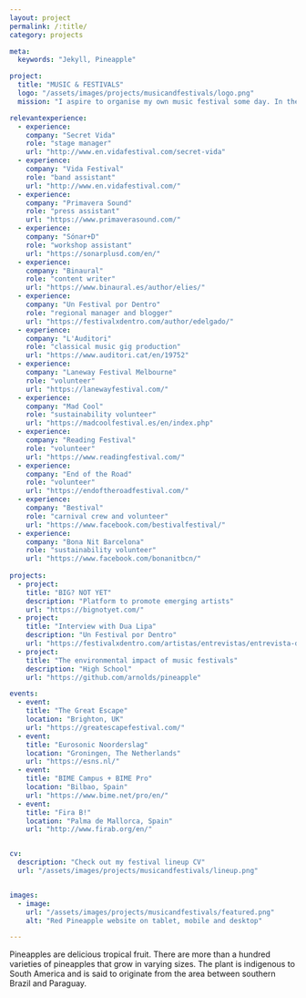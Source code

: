 ```yaml
---
layout: project
permalink: /:title/
category: projects

meta:
  keywords: "Jekyll, Pineapple"

project:
  title: "MUSIC & FESTIVALS"
  logo: "/assets/images/projects/musicandfestivals/logo.png"
  mission: "I aspire to organise my own music festival some day. In the meantime, I enjoy contributing with my enthusiasm, people-skills and hard-work to already existing artistic events. I also aim to make it easier for music lovers to discover talented emerging artists."

relevantexperience:
  - experience:
    company: "Secret Vida"
    role: "stage manager"
    url: "http://www.en.vidafestival.com/secret-vida"
  - experience:
    company: "Vida Festival"
    role: "band assistant"
    url: "http://www.en.vidafestival.com/"
  - experience:
    company: "Primavera Sound"
    role: "press assistant"
    url: "https://www.primaverasound.com/"
  - experience:
    company: "Sónar+D"
    role: "workshop assistant"
    url: "https://sonarplusd.com/en/"
  - experience:
    company: "Binaural"
    role: "content writer"
    url: "https://www.binaural.es/author/elies/"
  - experience:
    company: "Un Festival por Dentro"
    role: "regional manager and blogger"
    url: "https://festivalxdentro.com/author/edelgado/"
  - experience:
    company: "L'Auditori"
    role: "classical music gig production"
    url: "https://www.auditori.cat/en/19752"
  - experience:
    company: "Laneway Festival Melbourne"
    role: "volunteer"
    url: "https://lanewayfestival.com/"
  - experience:
    company: "Mad Cool"
    role: "sustainability volunteer"
    url: "https://madcoolfestival.es/en/index.php"
  - experience:
    company: "Reading Festival"
    role: "volunteer"
    url: "https://www.readingfestival.com/"
  - experience:
    company: "End of the Road"
    role: "volunteer"
    url: "https://endoftheroadfestival.com/"
  - experience:
    company: "Bestival"
    role: "carnival crew and volunteer"
    url: "https://www.facebook.com/bestivalfestival/"
  - experience:
    company: "Bona Nit Barcelona"
    role: "sustainability volunteer"
    url: "https://www.facebook.com/bonanitbcn/"
    
projects:
  - project:
    title: "BIG? NOT YET"
    description: "Platform to promote emerging artists"
    url: "https://bignotyet.com/"
  - project:
    title: "Interview with Dua Lipa"
    description: "Un Festival por Dentro"
    url: "https://festivalxdentro.com/artistas/entrevistas/entrevista-dua-lipa/"
  - project:
    title: "The environmental impact of music festivals"
    description: "High School"
    url: "https://github.com/arnolds/pineapple"

events:
  - event:
    title: "The Great Escape"
    location: "Brighton, UK"
    url: "https://greatescapefestival.com/"
  - event:
    title: "Eurosonic Noorderslag"
    location: "Groningen, The Netherlands"
    url: "https://esns.nl/"
  - event:
    title: "BIME Campus + BIME Pro"
    location: "Bilbao, Spain"
    url: "https://www.bime.net/pro/en/"
  - event:
    title: "Fira B!"
    location: "Palma de Mallorca, Spain"
    url: "http://www.firab.org/en/"


cv: 
  description: "Check out my festival lineup CV"
  url: "/assets/images/projects/musicandfestivals/lineup.png"


images:
  - image:
    url: "/assets/images/projects/musicandfestivals/featured.png"
    alt: "Red Pineapple website on tablet, mobile and desktop"

---
```

<p>Pineapples are delicious tropical fruit. There are more than a hundred varieties of pineapples that grow in varying sizes. The plant is indigenous to South America and is said to originate from the area between southern Brazil and Paraguay.</p>
